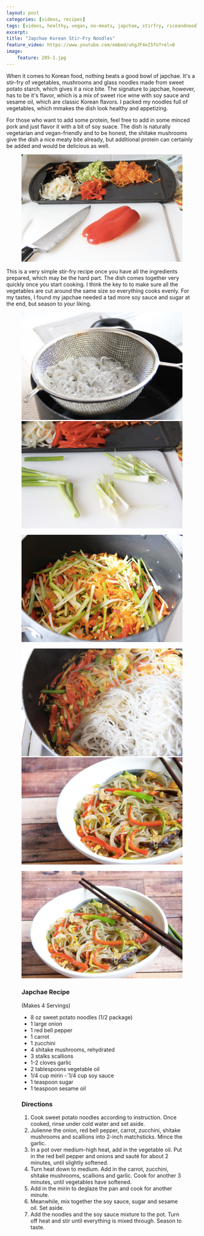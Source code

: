 ```yaml
---
layout: post
categories: [videos, recipes]
tags: [videos, healthy, vegan, no-meats, japchae, stirfry, riceandnoodles, korean]
excerpt: 
title: "Japchae Korean Stir-Fry Noodles" 
feature_video: https://www.youtube.com/embed/uhgJF4eI5fU?rel=0
image:   
    feature: 205-1.jpg
---
```


When it comes to Korean food, nothing beats a good bowl of japchae.  It's  a stir-fry of vegetables, mushrooms and glass noodles made from sweet potato starch, which gives it a nice bite.  The signature to japchae, however, has to be it's flavor, which is a mix of sweet rice wine with soy sauce and sesame oil, which are classic Korean flavors.  I packed my noodles full of vegetables, which mmakes the dish look healthy and appetizing.  

For those who want to add some protein, feel free to add in some minced pork and just flavor it with a bit of soy suace.  The dish is naturally vegetarian and vegan-friendly and to be honest, the shitake mushrooms give the dish a nice meaty bite already, but additional protein can certainly be added and would be delicious as well.
<figure>
    <img src="/images/205-5.jpg">
</figure>

This is a very simple stir-fry recipe once you have all the ingredients prepared, which may be the hard part.  The dish comes together very quickly once you start cooking.  I think the key to to make sure all the vegetables are cut around the same size so everything cooks evenly. For my tastes, I found my japchae needed a tad more soy sauce and sugar at the end, but season to your liking.

<figure class="half">
<img src="/images/205-4.jpg">
    <img src="/images/205-6.jpg">
</figure>

<figure>
    <img src="/images/205-8.jpg">
</figure>

<figure class="half">
<img src="/images/205-9.jpg">
    <img src="/images/205-11.jpg">
</figure>

<figure>
    <img src="/images/205-10.jpg">
</figure>
<figure class="ingredients" markdown="1">

### Japchae Recipe

(Makes 4 Servings)

- 8 oz sweet potato noodles (1/2 package)
- 1 large onion
- 1 red bell pepper
- 1 carrot
- 1 zucchini
- 4 shitake mushrooms, rehydrated
- 3 stalks scallions
- 1-2 cloves garlic
- 2 tablespoons vegetable oil
- 1/4 cup mirin
-`1/4 cup soy sauce
- 1 teaspoon sugar
- 1 teaspoon sesame oil
 

</figure>
<figure class="directions" markdown="1">

### Directions

1. Cook sweet potato noodles according to instruction.  Once cooked, rinse under cold water and set aside.
2. Julienne the onion, red bell pepper, carrot, zucchini, shitake mushrooms and scallions into 2-inch matchsticks. Mince the garlic.
3. In a pot over medium-high heat, add in the vegetable oil.  Put in the red bell pepper and onions and sauté for about 2 minutes, until slightly softened. 
4. Turn heat down to medium.  Add in the carrot, zucchini, shitake mushrooms, scallions and garlic.  Cook for another 3 minutes, until vegetables have softened.
5. Add in the mirin to deglaze the pan and cook for another minute.
6. Meanwhile, mix together the soy sauce, sugar and sesame oil.  Set aside.
7. Add the noodles and the soy sauce mixture to the pot.  Turn off heat and stir until everything is mixed through.  Season to taste.

</figure>
